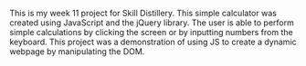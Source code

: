 This is my week 11 project for Skill Distillery. This simple calculator was created using JavaScript and the jQuery library. The user is able to perform simple calculations by clicking the screen or by inputting numbers from the keyboard. This project was a demonstration of using JS to create a dynamic webpage by manipulating the DOM. 
